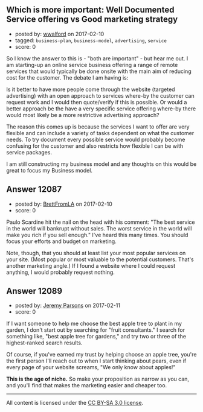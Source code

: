 ## Which is more important: Well Documented Service offering vs Good marketing strategy

- posted by: [wwalford](https://stackexchange.com/users/3196058/wwalford) on 2017-02-10
- tagged: `business-plan`, `business-model`, `advertising`, `service`
- score: 0

So I know the answer to this is - "both are important" - but hear me out. I am starting-up an online service business offering a range of remote services that would typically be done onsite with the main aim of reducing cost for the customer. The debate I am having is:

Is it better to have more people come through the website (targeted advertising) with an open approach to services where-by the customer can request work and I would then quote/verify if this is possible. Or would a better approach be the have a very specific service offering where-by there would most likely be a more restrictive advertising approach?

The reason this comes up is because the services I want to offer are very flexible and can include a variety of tasks dependent on what the customer needs. To try document every possible service would probably become confusing for the customer and also restricts how flexible I can be with service packages.

I am still constructing my business model and any thoughts on this would be great to focus my Business model. 


## Answer 12087

- posted by: [BrettFromLA](https://stackexchange.com/users/2813127/brettfromla) on 2017-02-10
- score: 0

Paulo Scardine hit the nail on the head with his comment: "The best service in the world will bankrupt without sales. The worst service in the world will make you rich if you sell enough." I've heard this many times. You should focus your efforts and budget on marketing.

Note, though, that you should at least list your most popular services on your site. (Most popular or most valuable to the potential customers. That's another marketing angle.) If I found a website where I could request anything, I would probably request nothing.


## Answer 12089

- posted by: [Jeremy Parsons](https://stackexchange.com/users/497810/jeremy-parsons) on 2017-02-11
- score: 0

If I want someone to help me choose the best apple tree to plant in my garden, I don't start out by searching for "fruit consultants." I search for something like, "best apple tree for gardens," and try two or three of the highest-ranked search results.

Of course, if you've earned my trust by helping choose an apple tree, you're the first person I'll reach out to when I start thinking about pears, even if every page of your website screams, "We only know about apples!"

**This is the age of niche.** So make your proposition as narrow as you can, and you'll find that makes the marketing easier and cheaper too.



---

All content is licensed under the [CC BY-SA 3.0 license](https://creativecommons.org/licenses/by-sa/3.0/).
